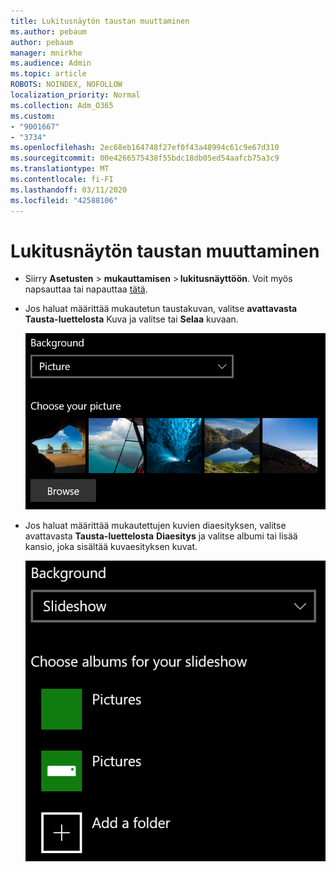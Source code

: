 ```yaml
---
title: Lukitusnäytön taustan muuttaminen
ms.author: pebaum
author: pebaum
manager: mnirkhe
ms.audience: Admin
ms.topic: article
ROBOTS: NOINDEX, NOFOLLOW
localization_priority: Normal
ms.collection: Adm_O365
ms.custom:
- "9001667"
- "3734"
ms.openlocfilehash: 2ec68eb164748f27ef0f43a48994c61c9e67d310
ms.sourcegitcommit: 00e4266575438f55bdc18db05ed54aafcb75a3c9
ms.translationtype: MT
ms.contentlocale: fi-FI
ms.lasthandoff: 03/11/2020
ms.locfileid: "42588106"
---
```

# <a name="change-your-lock-screen-background"></a>Lukitusnäytön taustan muuttaminen

- Siirry **Asetusten** > **mukauttamisen** > **lukitusnäyttöön**. Voit myös napsauttaa tai napauttaa [tätä](ms-settings:lockscreen?activationSource=GetHelp).

- Jos haluat määrittää mukautetun taustakuvan, valitse **avattavasta** **Tausta-luettelosta** Kuva ja valitse tai **Selaa** kuvaan.

  ![Määritä mukautettu taustakuva.](media/set-custom-background-pic.png)

- Jos haluat määrittää mukautettujen kuvien diaesityksen, valitse avattavasta **Tausta-luettelosta** **Diaesitys** ja valitse albumi tai lisää kansio, joka sisältää kuvaesityksen kuvat.

  ![Määritä mukautettujen kuvien diaesitys.](media/set-up-slideshow-background.png)
